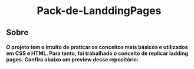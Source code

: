 <h1 align="center"> Pack-de-LanddingPages </h1> 

## Sobre

#### O projeto tem o intuito de praticar os conceitos mais básicos e utilizados em CSS e HTML. Para tanto, foi trabalhado o conceito de replicar ladding pages. Confira abaixo um preview desse repositório:


